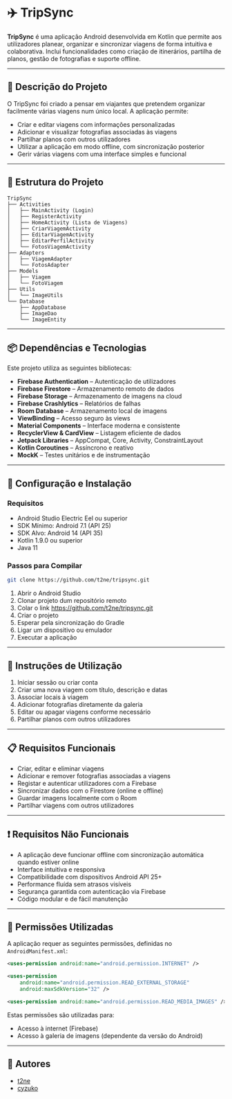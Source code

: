 
# ✈️ TripSync

**TripSync** é uma aplicação Android desenvolvida em Kotlin que permite aos utilizadores planear, organizar e sincronizar viagens de forma intuitiva e colaborativa. Inclui funcionalidades como criação de itinerários, partilha de planos, gestão de fotografias e suporte offline.

---

## 📖 Descrição do Projeto

O TripSync foi criado a pensar em viajantes que pretendem organizar facilmente várias viagens num único local. A aplicação permite:

- Criar e editar viagens com informações personalizadas
- Adicionar e visualizar fotografias associadas às viagens
- Partilhar planos com outros utilizadores
- Utilizar a aplicação em modo offline, com sincronização posterior
- Gerir várias viagens com uma interface simples e funcional

---

## 🧭 Estrutura do Projeto

```
TripSync
├── Activities
│   ├── MainActivity (Login)
│   ├── RegisterActivity
│   ├── HomeActivity (Lista de Viagens)
│   ├── CriarViagemActivity
│   ├── EditarViagemActivity
│   ├── EditarPerfilActivity
│   └── FotosViagemActivity
├── Adapters
│   ├── ViagemAdapter
│   └── FotosAdapter
├── Models
│   ├── Viagem
│   └── FotoViagem
├── Utils
│   └── ImageUtils
└── Database
    ├── AppDatabase
    ├── ImageDao  
    └── ImageEntity
```

---

## 📦 Dependências e Tecnologias

Este projeto utiliza as seguintes bibliotecas:

- **Firebase Authentication** – Autenticação de utilizadores
- **Firebase Firestore** – Armazenamento remoto de dados
- **Firebase Storage** – Armazenamento de imagens na cloud
- **Firebase Crashlytics** – Relatórios de falhas
- **Room Database** – Armazenamento local de imagens
- **ViewBinding** – Acesso seguro às views
- **Material Components** – Interface moderna e consistente
- **RecyclerView & CardView** – Listagem eficiente de dados
- **Jetpack Libraries** – AppCompat, Core, Activity, ConstraintLayout
- **Kotlin Coroutines** – Assíncrono e reativo
- **MockK** – Testes unitários e de instrumentação

---

## 🔧 Configuração e Instalação

### Requisitos

- Android Studio Electric Eel ou superior
- SDK Mínimo: Android 7.1 (API 25)
- SDK Alvo: Android 14 (API 35)
- Kotlin 1.9.0 ou superior
- Java 11

### Passos para Compilar

```bash
git clone https://github.com/t2ne/tripsync.git
```

1. Abrir o Android Studio
2. Clonar projeto dum repositório remoto
3. Colar o link https://github.com/t2ne/tripsync.git
4. Criar o projeto
5. Esperar pela sincronização do Gradle
6. Ligar um dispositivo ou emulador
7. Executar a aplicação

---

## 📱 Instruções de Utilização

1. Iniciar sessão ou criar conta
2. Criar uma nova viagem com título, descrição e datas
3. Associar locais à viagem
4. Adicionar fotografias diretamente da galeria
5. Editar ou apagar viagens conforme necessário
6. Partilhar planos com outros utilizadores

---

## 📋 Requisitos Funcionais

- Criar, editar e eliminar viagens
- Adicionar e remover fotografias associadas a viagens
- Registar e autenticar utilizadores com a Firebase
- Sincronizar dados com o Firestore (online e offline)
- Guardar imagens localmente com o Room
- Partilhar viagens com outros utilizadores

---

## ❗ Requisitos Não Funcionais

- A aplicação deve funcionar offline com sincronização automática quando estiver online
- Interface intuitiva e responsiva
- Compatibilidade com dispositivos Android API 25+
- Performance fluída sem atrasos visíveis
- Segurança garantida com autenticação via Firebase
- Código modular e de fácil manutenção

---

## 🔐 Permissões Utilizadas

A aplicação requer as seguintes permissões, definidas no `AndroidManifest.xml`:

```xml
<uses-permission android:name="android.permission.INTERNET" />

<uses-permission
    android:name="android.permission.READ_EXTERNAL_STORAGE"
    android:maxSdkVersion="32" />

<uses-permission android:name="android.permission.READ_MEDIA_IMAGES" />
```

Estas permissões são utilizadas para:

- Acesso à internet (Firebase)
- Acesso à galeria de imagens (dependente da versão do Android)

---

## 👥 Autores

- [t2ne](https://github.com/t2ne)
- [cyzuko](https://github.com/cyzuko)
